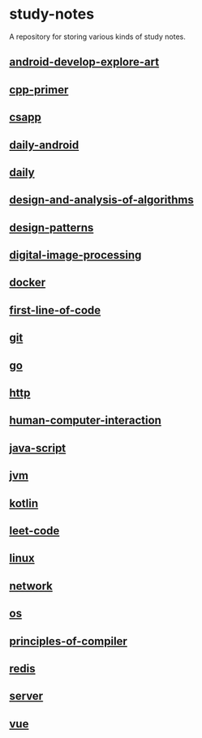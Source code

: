 # study-notes
A repository for storing various kinds of study notes.




## [android-develop-explore-art](https://github.com/IzumiSakai-zy/study-notes/blob/main/android-develop-explore-art.md)

## [cpp-primer](https://github.com/IzumiSakai-zy/study-notes/blob/main/cpp-primer.md)

## [csapp](https://github.com/IzumiSakai-zy/study-notes/blob/main/csapp.md)

## [daily-android](https://github.com/IzumiSakai-zy/study-notes/blob/main/daily-android.md)

## [daily](https://github.com/IzumiSakai-zy/study-notes/blob/main/daily.md)

## [design-and-analysis-of-algorithms](https://github.com/IzumiSakai-zy/study-notes/blob/main/design-and-analysis-of-algorithms.md)

## [design-patterns](https://github.com/IzumiSakai-zy/study-notes/blob/main/design-patterns.md)

## [digital-image-processing](https://github.com/IzumiSakai-zy/study-notes/blob/main/digital-image-processins.md)

## [docker](https://github.com/IzumiSakai-zy/study-notes/blob/main/docker.md)

## [first-line-of-code](https://github.com/IzumiSakai-zy/study-notes/blob/main/first-line-of-code.md)

## [git](https://github.com/IzumiSakai-zy/study-notes/blob/main/git.md)

## [go](https://github.com/IzumiSakai-zy/study-notes/blob/main/go.md)

## [http](https://github.com/IzumiSakai-zy/study-notes/blob/main/http.md)

## [human-computer-interaction](https://github.com/IzumiSakai-zy/study-notes/blob/main/human-computer-interaction.md)

## [java-script](https://github.com/IzumiSakai-zy/study-notes/blob/main/java-script.md)

## [jvm](https://github.com/IzumiSakai-zy/study-notes/blob/main/jvm.md)

## [kotlin](https://github.com/IzumiSakai-zy/study-notes/blob/main/kotlin.md)

## [leet-code](https://github.com/IzumiSakai-zy/study-notes/blob/main/leet-code.md)

## [linux](https://github.com/IzumiSakai-zy/study-notes/blob/main/linux.md)

## [network](https://github.com/IzumiSakai-zy/study-notes/blob/main/network.md)

## [os](https://github.com/IzumiSakai-zy/study-notes/blob/main/os.md)

## [principles-of-compiler](https://github.com/IzumiSakai-zy/study-notes/blob/main/priciples-of-compiler.md)

## [redis](https://github.com/IzumiSakai-zy/study-notes/blob/main/redis.md)

## [server](https://github.com/IzumiSakai-zy/study-notes/blob/main/server.md)

## [vue](https://github.com/IzumiSakai-zy/study-notes/blob/main/vue.md)

